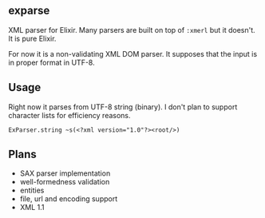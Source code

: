 ## exparse

XML parser for Elixir. Many parsers are built on top of `:xmerl` but it doesn't. It is pure Elixir.

For now it is a non-validating XML DOM parser. It supposes that the input is in proper format in UTF-8.

## Usage

Right now it parses from UTF-8 string (binary). I don't plan to support character lists for efficiency reasons.

```
ExParser.string ~s(<?xml version="1.0"?><root/>)
```

## Plans

* SAX parser implementation
* well-formedness validation
* entities
* file, url and encoding support
* XML 1.1
